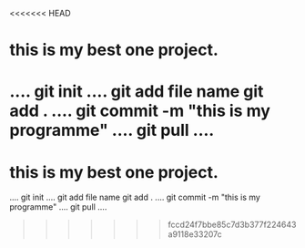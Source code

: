 <<<<<<< HEAD
# this is my best one project.
....
git init
....
git add file name
git add .
....
git commit -m "this is my programme"
....
git pull
....
=======
# this is my best one project.
....
git init
....
git add file name
git add .
....
git commit -m "this is my programme"
....
git pull
....
>>>>>>> fccd24f7bbe85c7d3b377f224643a9118e33207c
